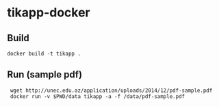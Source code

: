 # tikapp-docker

## Build
```
docker build -t tikapp .
```

## Run (sample pdf)
```
 wget http://unec.edu.az/application/uploads/2014/12/pdf-sample.pdf
 docker run -v $PWD/data tikapp -a -f /data/pdf-sample.pdf
```
